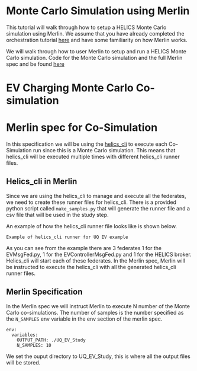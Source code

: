 
# Monte Carlo Simulation using Merlin

This tutorial will walk through how to setup a HELICS Monte Carlo simulation
using Merlin. We assume that you have already completed the
orchestration tutorial [here](orchestration.md) and have some
familiarity on how Merlin works.

We will walk through how to user Merlin to setup and run a HELICS
Monte Carlo simulation. Code for the Monte Carlo simulation and the
full Merlin spec and be found [here](<link to the code on github>)

# EV Charging Monte Carlo Co-simulation
<Blurb about Monte Carlo sims>

# Merlin spec for Co-Simulation
In this specification we will be using the
[helics_cli](https://github.com/GMLC-TDC/helics-cli) to execute each
Co-Simulation run since this is a Monte Carlo simulation. This means
that helics_cli will be executed multiple times with different
helics_cli runner files. 

## Helics_cli in Merlin

Since we are using the helics_cli to manage and execute all the
federates, we need to create these runner files for helics_cli.
There is a provided python script called `make_samples.py` that will
generate the runner file and a csv file that will be used in the
study step.

An example of how the helics_cli runner file looks like is shown
below.

```
Example of helics_cli runner for UQ EV example
```

As you can see from the example there are 3 federates 1 for the
EVMsgFed.py, 1 for the EVControllerMsgFed.py and 1 for the HELICS
broker. Helics_cli will start each of these federates. In the Merlin
spec, Merlin will be instructed to execute the helics_cli with all the
generated helics_cli runner files.

## Merlin Specification

In the Merlin spec we will instruct Merlin to execute N number of the
Monte Carlo co-simulations. The number of samples is the number
specified as the `N_SAMPLES` env variable in the env section of the
merlin spec.

```
env:
  variables:
    OUTPUT_PATH: ./UQ_EV_Study
    N_SAMPLES: 10	
```

We set the ouput directory to UQ_EV_Study, this is where all the
output files will be stored.



